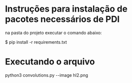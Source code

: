 # Instruções para instalação de pacotes necessários de PDI

na pasta do projeto executar o comando abaixo:

$ pip install -r requirements.txt 

# Executando o arquivo

python3 convolutions.py --image hl2.png
